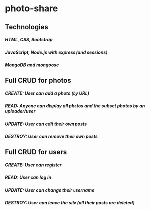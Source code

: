 # photo-share

## Technologies

##### HTML, CSS, Bootstrap

##### JavaScript, Node.js with express (and sessions)

##### MongoDB and mongoose


## Full CRUD for photos

##### CREATE: User can add a photo (by URL)

##### READ: Anyone can display all photos and the subset photos by an uploader/user

##### UPDATE: User can edit their own posts

##### DESTROY: User can remove their own posts


## Full CRUD for users

##### CREATE: User can register

##### READ: User can log in

##### UPDATE: User can change their username

##### DESTROY: User can leave the site (all their posts are deleted)


